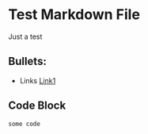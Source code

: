 # Test Markdown File

Just a test

## Bullets:
* Links [Link1](https://example)

## Code Block
```
some code
```